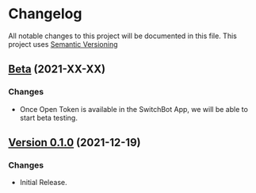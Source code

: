 # Changelog

All notable changes to this project will be documented in this file. This project uses [Semantic Versioning](https://semver.org/)

## [Beta](https://github.com/OpenWonderLabs/homebridge-switchbot-openapi/releases/) (2021-XX-XX)

### Changes

- Once Open Token is available in the SwitchBot App, we will be able to start beta testing.

## [Version 0.1.0](https://github.com/OpenWonderLabs/homebridge-switchbot-openapi/releases/tag/v0.1.0) (2021-12-19)

### Changes

- Initial Release.
